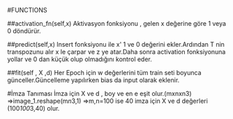 #FUNCTIONS

##activation_fn(self,x)
Aktivasyon fonksiyonu , gelen x değerine göre 1 veya 0 döndürür.

##predict(self,x)
Insert fonksiyonu ile x' 1 ve 0 değerini ekler.Ardından  T nin transpozunu alır x le çarpar ve z ye atar.Daha sonra activation fonksiyonuna yollar ve 0 dan küçük olup olmadığını kontrol eder.

##fit(self , X ,d)
Her Epoch için w değerlerini tüm train seti boyunca günceller.Güncelleme yapılırken bias da input olarak eklenir.

#İmza Tanıması
İmza için X ve d , boy ve en e eşit olur.(mxnxn3)
=>image_1.reshape(m*n*3,1)
=>m,n=100 ise 40 imza için X ve d değerleri (100*100*3,40) olur.
